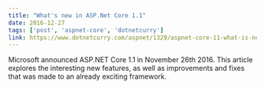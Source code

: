 ```yaml
---
title: "What's new in ASP.Net Core 1.1"
date: 2016-12-27
tags: ['post', 'aspnet-core', 'dotnetcurry']
link: https://www.dotnetcurry.com/aspnet/1329/aspnet-core-11-what-is-new
---
```


Microsoft announced ASP.NET Core 1.1 in November 26th 2016. This article explores the interesting new features, as well as improvements and fixes that was made to an already exciting framework.